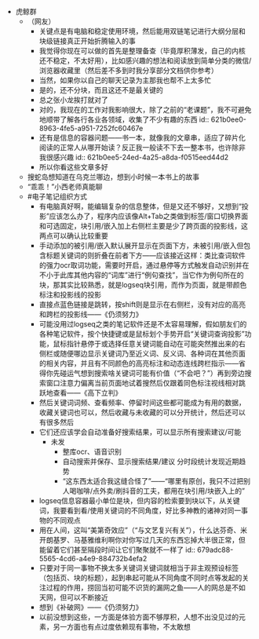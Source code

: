 - 虎鲸群
	- （网友）
		- 关键点是有电脑和稳定使用环境，然后能用双链笔记进行大纲分层和块级链接真正开始折腾输入的事
		- 我觉得你现在可以做的首先是整理备查（毕竟厚积薄发，自己的内核还不稳定，不太好用），比如感兴趣的想法和阅读放到简单分类的微信/浏览器收藏里（然后差不多到时我分享部分文档供你参考）
		- 当然，如果你以自己的聊天记录为主那我也帮不上太多忙
		- 是的，还不分块，而且这还不是最关键的
		- 总之张小龙挨打就对了
		- 对的，我现在的工作对我影响很大，除了之前的“老课题”，我不可避免地顺带了解各行各业各领域，收集了不少有趣的东西
		  id:: 621b0ee0-8963-4fe5-a951-7252fc60467e
		- 还有是信息的容器问题——书一本，就像我的文章串，适应了碎片化阅读的正常人从哪开始读？反正我一般读不下去一整本书，也许除非我很感兴趣
		  id:: 621b0ee5-24ed-4a25-a8da-f0515eed44d2
		- 所以你看这些文章多好
	- 搜蛇岛想知道在乌克兰哪边，想到小时候一本书上的故事
	- “乖乖！”小西老师真能聊
	- #电子笔记组织方式
		- 有电脑真好啊，能编辑复杂的信息整体，但是又还不够好，又想到“投影”应该怎么办了，程序内应该像Alt+Tab之类做到标签/窗口切换界面和可选固定，块引用/嵌入加上右侧栏主要是少了跨页面的投影线，这两点可以确认比较重要
		- 手动添加的被引用/嵌入默认展开显示在页面下方，未被引用/嵌入但包含标题关键词的则折叠在前者下方——应该接近这样：类比查词软件的强力ocr取词功能，需要时开启，通过悬停等方式触发自动识别并在不小于此库其他内容的“词库”进行“例句查找”，当它作为例句所在的块，那其实比较熟悉，就是logseq块引用，而作为页面，就是带颜色标注和投影线的投影
		- 直接点蓝色链接是跳转，按shift则是显示在右侧栏，没有对应的高亮和跨栏的投影线——《仍须努力》
		- 可能没用过logseq之类的笔记软件还是不太容易理解，假如朋友们的各种笔记软件，按个快捷键或是鼠标划个手势开启“关键词查询投影”功能，鼠标指针悬停于或选择任意关键词能自动在可能突然推出来的右侧栏或随便哪边显示关键词乃至近义词、反义词、各种词在其他页面的相关内容，并且有不同颜色的高亮标注和动态连线跨栏指示——省得你先碰运气想到搜索啥关键词可能有价值（“不会吧？”）再到旁边搜索窗口注意力偏离当前页面地试着搜然后仅跟着同色标注视线相对跳跃地查看——《高下立判》
		- 然后关键词词频、查看频率、停留时间这些都可能成为有用的数据，收藏关键词也可以，然后收藏与未收藏的可以分开统计，然后还可以有很多然后
		- 它们还应该学会自动准备好搜索结果，可以显示所有搜索建议/可能
			- 未发
				- 整库ocr、语音识别
				- 自动搜索并保存、显示搜索结果/建议
				  分时段统计发现近期趋势
				- “这东西太适合我这缝合怪了”——“哪里有原创，我只不过把别人喝咖啡/点外卖/刷抖音的工夫，都用在块引用/块嵌入上的”
		- logseq信息容器最小单位是块，但内容的检索要到块以下，从关键词，我要看到看/使用关键词的不同角度，好比多神教的诸神对同一事物的不同观点
		- 用在人间，这叫“美第奇效应”（“与文艺复兴有关”），什么达芬奇、米开朗基罗、马基雅维利啊你对你写过几天的东西忘掉大半很正常，但能留着它们甚至隔段时间让它们聚聚就不一样了
		  id:: 679adc88-5565-4cd6-a4e9-884732b4efa2
		- 只要对于同一事物不换太多关键词关键词就相当于非主观预设标签（包括页、块的标题），起到串起可能从不同角度不同时点等发起的关注过程的作用，捞回当初可能不识货的漏网之鱼——人的网总是不如天网，但可以不断接近
		- 想到《补破网》——《仍须努力》
		- 以前没想到这些，一方面是体验方面不够厚积，人想不出没见过的元素，另一方面也有点过度依赖现有事物，不太敢想